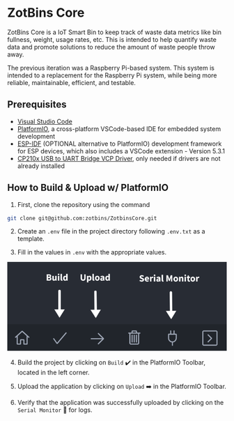 # ZotBins Core

ZotBins Core is a IoT Smart Bin to keep track of waste data metrics like bin fullness, weight, usage rates, etc. This is intended to help quantify waste data and promote solutions to reduce the amount of waste people throw away.

The previous iteration was a Raspberry Pi-based system. This system is intended to a replacement for the Raspberry Pi system, while being more reliable, maintainable, efficient, and testable.

## Prerequisites

- [Visual Studio Code](https://code.visualstudio.com/)
- [PlatformIO](https://platformio.org/), a cross-platform VSCode-based IDE for embedded system development
- [ESP-IDF](https://idf.espressif.com) (OPTIONAL alternative to PlatformIO) development framework for ESP devices, which also includes a VSCode extension - Version 5.3.1
- [CP210x USB to UART Bridge VCP Driver](https://www.silabs.com/developers/usb-to-uart-bridge-vcp-drivers), only needed if drivers are not already installed

## How to Build & Upload w/ PlatformIO

1. First, clone the repository using the command
```bash
git clone git@github.com:zotbins/ZotbinsCore.git
```

2. Create an `.env` file in the project directory following `.env.txt` as a template.

3. Fill in the values in `.env` with the appropriate values.

![PlatformIO VSCode Toolbar](docs/images/platformio_toolbar.png)

4. Build the project by clicking on `Build` ✔️ in the PlatformIO Toolbar, located in the left corner.

5. Upload the application by clicking on `Upload` ➡️ in the PlatformIO Toolbar.

6. Verify that the application was successfully uploaded by clicking on the `Serial Monitor` 🔌 for logs.
